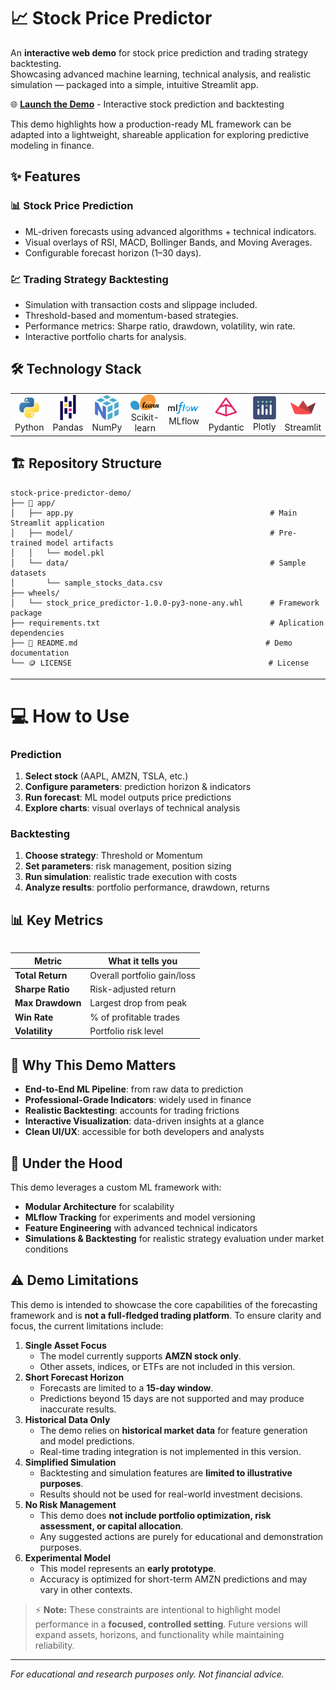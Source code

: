 # 📈 Stock Price Predictor

An **interactive web demo** for stock price prediction and trading strategy backtesting.  
Showcasing advanced machine learning, technical analysis, and realistic simulation — packaged into a simple, intuitive Streamlit app.

🌐 [**Launch the Demo**](https://psplabs-stock-price-predictor.streamlit.app) - Interactive stock prediction and backtesting

This demo highlights how a production-ready ML framework can be adapted into a lightweight, shareable application for exploring predictive modeling in finance.

## ✨ Features

### 📊 Stock Price Prediction
- ML-driven forecasts using advanced algorithms + technical indicators.
- Visual overlays of RSI, MACD, Bollinger Bands, and Moving Averages.
- Configurable forecast horizon (1–30 days).

### 💹 Trading Strategy Backtesting
- Simulation with transaction costs and slippage included.
- Threshold-based and momentum-based strategies.
- Performance metrics: Sharpe ratio, drawdown, volatility, win rate.
- Interactive portfolio charts for analysis.

## 🛠️ Technology Stack
<table border="0">
<tr>
<td align="center">
<img src="assets/python-original.svg"width="40"/><br>Python</td>
 <td align="center"><img src="assets/pandas-original.svg" width="40"/><br>Pandas</td>
 <td align="center"><img src="assets/numpy-original.svg" width="40"/><br>NumPy</td>
 <td align="center"><img src="assets/scikit_learn_logo_small.svg.png" width="72"/><br>Scikit-learn</td>
 <td align="center"><img src="assets/MLflow-logo-final-black.png" width="104"/><br>MLflow</td>
 <td align="center"><img src="assets/pydantic.png" width="40"/><br>Pydantic</td>
 <td align="center"><img src="assets/plotly-original.svg" width="40"/><br>Plotly</td>
<td align="center"><img src="assets/streamlit-original.svg" width="40"/><br>Streamlit</td> 
</tr>
<table>

## 🏗️ Repository Structure
```
stock-price-predictor-demo/
├── 📱 app/
│   ├── app.py                                            # Main Streamlit application
│   ├── model/                                            # Pre-trained model artifacts
│   │   └── model.pkl
│   └── data/                                             # Sample datasets
│       └── sample_stocks_data.csv
├── wheels/
│   └── stock_price_predictor-1.0.0-py3-none-any.whl      # Framework package
├── requirements.txt                                      # Aplication dependencies
├── 📖 README.md                                          # Demo documentation
└── 🪙 LICENSE                                            # License
```

---

# 💻 How to Use

### Prediction
1. **Select stock** (AAPL, AMZN, TSLA, etc.)
2. **Configure parameters**: prediction horizon & indicators
3. **Run forecast**: ML model outputs price predictions
4. **Explore charts**: visual overlays of technical analysis

### Backtesting
1. **Choose strategy**: Threshold or Momentum
2. **Set parameters**: risk management, position sizing
3. **Run simulation**: realistic trade execution with costs
4. **Analyze results**: portfolio performance, drawdown, returns

## 📊 Key Metrics

| Metric            | What it tells you |
|-------------------|-------------------|
| **Total Return**  | Overall portfolio gain/loss |
| **Sharpe Ratio**  | Risk-adjusted return |
| **Max Drawdown**  | Largest drop from peak |
| **Win Rate**      | % of profitable trades |
| **Volatility**    | Portfolio risk level |


## 🎯 Why This Demo Matters

- **End-to-End ML Pipeline**: from raw data to prediction
- **Professional-Grade Indicators**: widely used in finance
- **Realistic Backtesting**: accounts for trading frictions
- **Interactive Visualization**: data-driven insights at a glance
- **Clean UI/UX**: accessible for both developers and analysts

## 🔧 Under the Hood

This demo leverages a custom ML framework with:
- **Modular Architecture** for scalability
- **MLflow Tracking** for experiments and model versioning
- **Feature Engineering** with advanced technical indicators
- **Simulations & Backtesting** for realistic strategy evaluation under market conditions  

## ⚠️ Demo Limitations

This demo is intended to showcase the core capabilities of the forecasting framework  and is **not a full-fledged trading platform**. To ensure clarity and focus, the current limitations include:
1. **Single Asset Focus**
   - The model currently supports **AMZN stock only**.
   - Other assets, indices, or ETFs are not included in this version.
2. **Short Forecast Horizon**
   - Forecasts are limited to a **15-day window**.
   - Predictions beyond 15 days are not supported and may produce inaccurate results.
3. **Historical Data Only**
   - The demo relies on **historical market data** for feature generation and model predictions.
   - Real-time trading integration is not implemented in this version.
4. **Simplified Simulation**
   - Backtesting and simulation features are **limited to illustrative purposes**.
   - Results should not be used for real-world investment decisions.
5. **No Risk Management**
   - This demo does **not include portfolio optimization, risk assessment, or capital allocation**.
   - Any suggested actions are purely for educational and demonstration purposes.
6. **Experimental Model**
   - This model represents an **early prototype**.
   - Accuracy is optimized for short-term AMZN predictions and may vary in other contexts.

> ⚡ **Note:** These constraints are intentional to highlight model performance in a **focused, controlled setting**. Future versions will expand assets, horizons, and functionality while maintaining reliability.

---
  
*For educational and research purposes only. Not financial advice.*